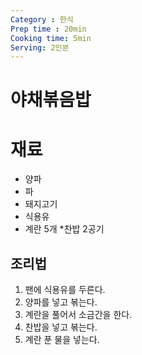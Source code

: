 ```yaml
---
Category : 한식
Prep time : 20min
Cooking time: 5min
Serving: 2인분
---
```


# 야채볶음밥

# 재료
* 양파
* 파
* 돼지고기
* 식용유
* 계란 5개
*찬밥 2공기

## 조리법
1. 팬에 식용유를 두른다.
2. 양파를 넣고 볶는다.
3. 계란을 풀어서 소금간을 한다.
4. 찬밥을 넣고 볶는다.
5. 계란 푼 물을 넣는다.
